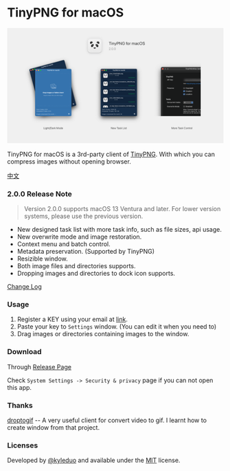 # TinyPNG for macOS

![preview](./preview/banner.png)



TinyPNG for macOS is a 3rd-party client of [TinyPNG](https://tinypng.com). With which you can compress images without opening browser.

[中文](./README_ZH.md)



### 2.0.0 Release Note

> Version 2.0.0 supports macOS 13 Ventura and later. For lower version systems, please use the previous version.

- New designed task list with more task info, such as file sizes, api usage.
- New overwrite mode and image restoration.
- Context menu and batch control.
- Metadata preservation. (Supported by TinyPNG)
- Resizible window.
- Both image files and directories supports.
- Dropping images and directories to dock icon supports.

[Change Log](./CHANGE_LOG.md)



### Usage

1. Register a KEY using your email at [link](https://tinypng.com/developers).
2. Paste your key to `Settings` window. (You can edit it when you need to)
3. Drag images or directories containing images to the window.



### Download

Through [Release Page](https://github.com/kyleduo/TinyPNG4Mac/releases)

Check  `System Settings -> Security & privacy` page if you can not open this app.



### Thanks

[droptogif](https://github.com/mortenjust/droptogif) -- A very useful client for convert video to gif. I learnt how to create window from that project.



### Licenses

Developed by [@kyleduo](https://github.com/kyleduo) and available under the [MIT](http://opensource.org/licenses/MIT) license.
